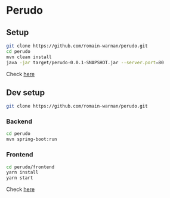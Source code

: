 # Perudo

## Setup

```bash
git clone https://github.com/romain-warnan/perudo.git
cd perudo
mvn clean install
java -jar target/perudo-0.0.1-SNAPSHOT.jar --server.port=80
```

Check [here](http://localhost)

## Dev setup

```bash
git clone https://github.com/romain-warnan/perudo.git
```

### Backend

```bash
cd perudo
mvn spring-boot:run
```

### Frontend
```bash
cd perudo/frontend
yarn install
yarn start
```

Check [here](http://localhost:3001)
